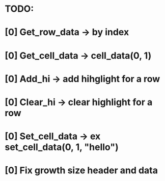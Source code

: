 # TODO: 
# [0] Get_row_data -> by index
# [0] Get_cell_data -> cell_data(0, 1) 
# [0] Add_hi -> add hihglight for a row
# [0] Clear_hi -> clear highlight for a row
# [0] Set_cell_data -> ex set_cell_data(0, 1, "hello")
# [0] Fix growth size header and data 


